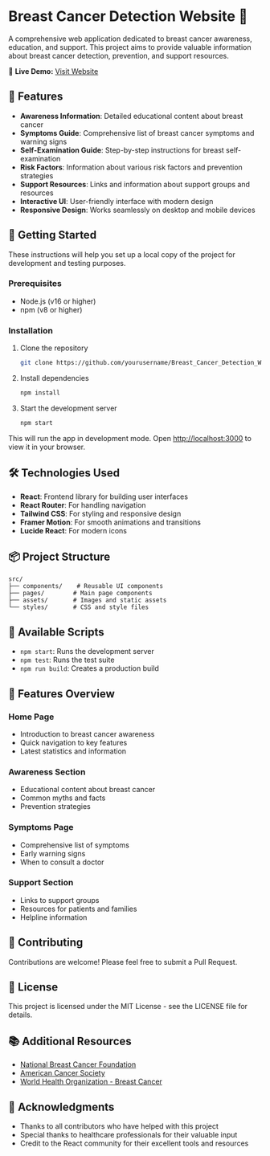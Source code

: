 # Breast Cancer Detection Website 🎀

A comprehensive web application dedicated to breast cancer awareness, education, and support. This project aims to provide valuable information about breast cancer detection, prevention, and support resources.

🔗 **Live Demo:** [Visit Website](https://breastcancerawarness.netlify.app/)

## 🌟 Features

- **Awareness Information**: Detailed educational content about breast cancer
- **Symptoms Guide**: Comprehensive list of breast cancer symptoms and warning signs
- **Self-Examination Guide**: Step-by-step instructions for breast self-examination
- **Risk Factors**: Information about various risk factors and prevention strategies
- **Support Resources**: Links and information about support groups and resources
- **Interactive UI**: User-friendly interface with modern design
- **Responsive Design**: Works seamlessly on desktop and mobile devices

## 🚀 Getting Started

These instructions will help you set up a local copy of the project for development and testing purposes.

### Prerequisites

- Node.js (v16 or higher)
- npm (v8 or higher)

### Installation

1. Clone the repository
   ```bash
   git clone https://github.com/yourusername/Breast_Cancer_Detection_Website.git
   ```

2. Install dependencies
   ```bash
   npm install
   ```

3. Start the development server
   ```bash
   npm start

   ```

This will run the app in development mode. Open [http://localhost:3000](http://localhost:3000) to view it in your browser.

## 🛠️ Technologies Used

- **React**: Frontend library for building user interfaces
- **React Router**: For handling navigation
- **Tailwind CSS**: For styling and responsive design
- **Framer Motion**: For smooth animations and transitions
- **Lucide React**: For modern icons

## 📦 Project Structure

```
src/
├── components/    # Reusable UI components
├── pages/        # Main page components
├── assets/       # Images and static assets
└── styles/       # CSS and style files
```

## 🔧 Available Scripts

- `npm start`: Runs the development server
- `npm test`: Runs the test suite
- `npm run build`: Creates a production build

## 📱 Features Overview

### Home Page
- Introduction to breast cancer awareness
- Quick navigation to key features
- Latest statistics and information

### Awareness Section
- Educational content about breast cancer
- Common myths and facts
- Prevention strategies

### Symptoms Page
- Comprehensive list of symptoms
- Early warning signs
- When to consult a doctor

### Support Section
- Links to support groups
- Resources for patients and families
- Helpline information

## 🤝 Contributing

Contributions are welcome! Please feel free to submit a Pull Request.

## 📄 License

This project is licensed under the MIT License - see the LICENSE file for details.

## 📚 Additional Resources

- [National Breast Cancer Foundation](https://www.nationalbreastcancer.org/)
- [American Cancer Society](https://www.cancer.org/)
- [World Health Organization - Breast Cancer](https://www.who.int/cancer/prevention/diagnosis-screening/breast-cancer/)

## 🙏 Acknowledgments

- Thanks to all contributors who have helped with this project
- Special thanks to healthcare professionals for their valuable input
- Credit to the React community for their excellent tools and resources
